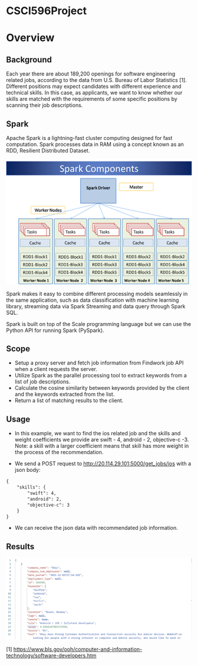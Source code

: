 # CSCI596Project

# Overview

## Background
Each year there are about 189,200 openings for software engineering related jobs, according to the data from U.S. Bureau of Labor Statistics [1]. Different positions may expect candidates with different experience and technical skills. In this case, as applicants, we want to know whether our skills are matched with the requirements of some specific positions by scanning their job descriptions. 

## Spark

Apache Spark is a lightning-fast cluster computing designed for fast computation. Spark processes data in RAM using a concept known as an RDD, Resilient Distributed Dataset.

![SparkDiagram](/img/SparkDiagram.png)

Spark makes it easy to combine different processing models seamlessly in the same application, such as data classification with machine learning library, streaming data via Spark Streaming and data query through Spark SQL.

Spark is built on top of the Scale programming language but we can use the Python API for running Spark (PySpark). 


## Scope

- Setup a proxy server and fetch job information from Findwork job API when a client requests the server. 
- Utilize Spark as the parallel processing tool to extract keywords from a list of job descriptions. 
- Calculate the cosine similarity between keywords provided by the client and the keywords extracted from the list.
- Return a list of matching results to the client. 


## Usage
- In this example, we want to find the ios related job and the skills and weight coefficients we provide are swift - 4, android - 2, objective-c -3. Note: a skill with a larger coefficient means that skill has more weight in the process of the recommendation.

- We send a POST request to http://20.114.29.101:5000/get_jobs/ios with a json body:
```
{
    "skills": {
        "swift": 4,
        "android": 2,
        "objective-c": 3
    }  
}
```

- We can receive the json data with recommendated job information.


## Results

![SparkDiagram](/img/result.png)



[1] https://www.bls.gov/ooh/computer-and-information-technology/software-developers.htm

